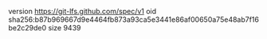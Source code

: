 version https://git-lfs.github.com/spec/v1
oid sha256:b87b969667d9e4464fb873a93ca5e3441e86af00650a75e48ab7f16be2c29de0
size 9439

